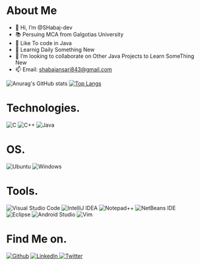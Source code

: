 # About Me
- 👋 Hi, I’m @SHabaj-dev
- :books: Persuing MCA from Galgotias University
- 👀 Like To code in Java
- 🌱 Learnig Daily Something New
- 💞️ I’m looking to collaborate on Other Java Projects to Learn SomeThing New
- 📫 Email: shabajansari843@gmail.com

![Anurag's GitHub stats](https://github-readme-stats.vercel.app/api?username=SHabaj-dev&show_icons=true&theme=dark)
[![Top Langs](https://github-readme-stats.vercel.app/api/top-langs/?username=SHabaj-dev)](https://github.com/SHabaj-dev/github-readme-stats)

# Technologies.
![C](https://img.shields.io/badge/c-%2300599C.svg?style=for-the-badge&logo=c&logoColor=white) ![C++](https://img.shields.io/badge/c++-%2300599C.svg?style=for-the-badge&logo=c%2B%2B&logoColor=white) ![Java](https://img.shields.io/badge/java-%23ED8B00.svg?style=for-the-badge&logo=java&logoColor=white)

# OS.
![Ubuntu](https://img.shields.io/badge/Ubuntu-E95420?style=for-the-badge&logo=ubuntu&logoColor=white) ![Windows](https://img.shields.io/badge/Windows-0078D6?style=for-the-badge&logo=windows&logoColor=white)


# Tools.
![Visual Studio Code](https://img.shields.io/badge/Visual%20Studio%20Code-0078d7.svg?style=for-the-badge&logo=visual-studio-code&logoColor=white) ![IntelliJ IDEA](https://img.shields.io/badge/IntelliJIDEA-000000.svg?style=for-the-badge&logo=intellij-idea&logoColor=white) ![Notepad++](https://img.shields.io/badge/Notepad++-90E59A.svg?style=for-the-badge&logo=notepad%2b%2b&logoColor=black) ![NetBeans IDE](https://img.shields.io/badge/NetBeansIDE-1B6AC6.svg?style=for-the-badge&logo=apache-netbeans-ide&logoColor=white) ![Eclipse](https://img.shields.io/badge/Eclipse-FE7A16.svg?style=for-the-badge&logo=Eclipse&logoColor=white) ![Android Studio](https://img.shields.io/badge/Android%20Studio-3DDC84.svg?style=for-the-badge&logo=android-studio&logoColor=white) ![Vim](https://img.shields.io/badge/VIM-%2311AB00.svg?style=for-the-badge&logo=vim&logoColor=white)

# Find Me on. 
<p>
  <a href="https://github.com/SHabaj-dev" target="_blank"><img alt="Github" src="https://img.shields.io/badge/GitHub-%2312100E.svg?&style=for-the-badge&logo=Github&logoColor=white" /></a> 
  <a href="https://www.linkedin.com/in/shabaj-ansari-696426202/" target="_blank"><img alt="LinkedIn" src="https://img.shields.io/badge/linkedin-%230077B5.svg?&style=for-the-badge&logo=linkedin&logoColor=white" /> 
  <a href="https://twitter.com/shabajansari843" target="_blank"><img alt="Twitter" src="https://img.shields.io/badge/Twitter-%231DA1F2.svg?style=for-the-badge&logo=Twitter&logoColor=white" /> 
  
</p>






<!---
![Shabaj Ansari's github stats](https://github-readme-stats.vercel.app/api?username=SHabaj-dev)
SHabaj-dev/SHabaj-dev is a ✨ special ✨ repository because its `README.md` (this file) appears on your GitHub profile.
You can click the Preview link to take a look at your changes.
--->
